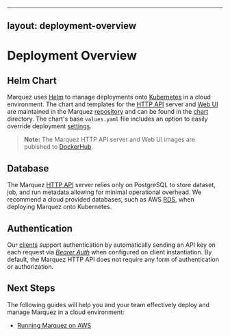 <!-- SPDX-License-Identifier: Apache-2.0 -->

---
layout: deployment-overview
---

# Deployment Overview

## Helm Chart

Marquez uses [Helm](https://helm.sh) to manage deployments onto [Kubernetes](https://kubernetes.io) in a cloud environment. The chart and templates for the [HTTP API](https://github.com/MarquezProject/marquez/tree/main/api) server and [Web UI](https://github.com/MarquezProject/marquez/tree/main/web) are maintained in the Marquez [repository](https://github.com/MarquezProject/marquez) and can be found in the [chart](https://github.com/MarquezProject/marquez/tree/main/chart) directory. The chart's base `values.yaml` file includes an option to easily override deployment [settings](https://github.com/MarquezProject/marquez/tree/main/chart#configuration).

> **Note:** The Marquez HTTP API server and Web UI images are publshed to [DockerHub](https://hub.docker.com/r/marquezproject/marquez).

## Database

The Marquez [HTTP API](https://marquezproject.github.io/marquez/openapi.html) server relies only on PostgreSQL to store dataset, job, and run metadata allowing for minimal operational overhead. We recommend a cloud provided databases, such as AWS [RDS](https://aws.amazon.com/rds/postgresql), when deploying Marquez onto Kubernetes.

## Authentication

Our [clients](https://github.com/MarquezProject/marquez/tree/main/clients) support authentication by automatically sending an API key on each request via [_Bearer Auth_](https://datatracker.ietf.org/doc/html/rfc6750) when configured on client instantiation. By default, the Marquez HTTP API does not require any form of authentication or authorization.

## Next Steps

The following guides will help you and your team effectively deploy and manage Marquez in a cloud environment:

* [Running Marquez on AWS](running-on-aws.html)
